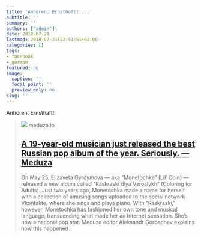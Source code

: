 ```yaml
---
title: 'Anhören. Ernsthaft! ...'
subtitle: ''
summary: ''
authors: ["admin"]
date: 2018-07-21
lastmod: 2018-07-21T22:51:51+02:00
categories: []
tags:
- facebook
- german
featured: no
image:
  caption: ''
  focal_point: ''
  preview_only: no
slug: ''
---
```

Anhören. Ernsthaft!
> [![](https://meduza.io/imgly/share/1531929508/en/feature/2018/05/31/a-19-year-old-musician-just-released-the-best-russian-pop-album-of-the-year-seriously)](https://meduza.io/en/feature/2018/05/31/a-19-year-old-musician-just-released-the-best-russian-pop-album-of-the-year-seriously)
> meduza.io
> ## [A 19-year-old musician just released the best Russian pop album of the year. Seriously. — Meduza](https://meduza.io/en/feature/2018/05/31/a-19-year-old-musician-just-released-the-best-russian-pop-album-of-the-year-seriously)
>
>On May 25, Elizaveta Gyrdymova — aka “Monetochka” (Lil’ Coin) — released a new album called “Raskraski dlya Vzroslykh” (Coloring for Adults). Just two years ago, Monetochka made a name for herself with a collection of amusing songs uploaded to the social network Vkontakte, where she sings and plays piano. With “Raskraski,” however, Monetochka has fashioned her own tone and musical language, transcending what made her an Internet sensation. She’s now a national pop star. Meduza editor Aleksandr Gorbachev explains how this happened.


